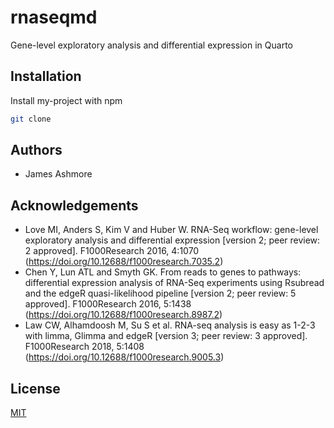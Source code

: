 # rnaseqmd
Gene-level exploratory analysis and differential expression in Quarto


## Installation

Install my-project with npm

```bash
git clone
```

## Authors

- James Ashmore


## Acknowledgements

- Love MI, Anders S, Kim V and Huber W. RNA-Seq workflow: gene-level exploratory analysis and differential expression [version 2; peer review: 2 approved]. F1000Research 2016, 4:1070 (https://doi.org/10.12688/f1000research.7035.2)
- Chen Y, Lun ATL and Smyth GK. From reads to genes to pathways: differential expression analysis of RNA-Seq experiments using Rsubread and the edgeR quasi-likelihood pipeline [version 2; peer review: 5 approved]. F1000Research 2016, 5:1438 (https://doi.org/10.12688/f1000research.8987.2)
- Law CW, Alhamdoosh M, Su S et al. RNA-seq analysis is easy as 1-2-3 with limma, Glimma and edgeR [version 3; peer review: 3 approved]. F1000Research 2018, 5:1408 (https://doi.org/10.12688/f1000research.9005.3)

## License

[MIT](https://choosealicense.com/licenses/mit/)
